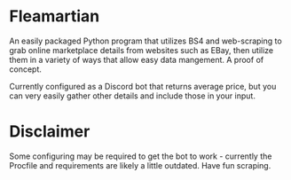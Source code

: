 # Fleamartian
An easily packaged Python program that utilizes BS4 and web-scraping to grab online marketplace details from websites such as EBay, then utilize them in a variety of ways that allow easy data mangement. A proof of concept.

Currently configured as a Discord bot that returns average price, but you can very easily gather other details and include those in your input.

# Disclaimer
Some configuring may be required to get the bot to work - currently the Procfile and requirements are likely a little outdated. Have fun scraping.
